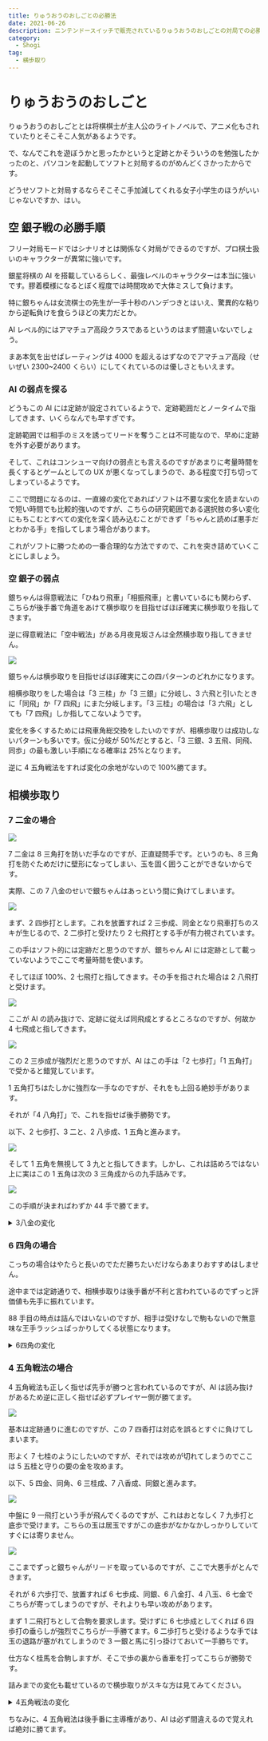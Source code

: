```yaml
---
title: りゅうおうのおしごとの必勝法
date: 2021-06-26
description: ニンテンドースイッチで販売されているりゅうおうのおしごとの対局での必勝法まとめ
category:
  - Shogi
tag:
  - 横歩取り
---
```


# りゅうおうのおしごと

りゅうおうのおしごととは将棋棋士が主人公のライトノベルで、アニメ化もされていたりとそこそこ人気があるようです。

で、なんでこれを遊ぼうかと思ったかというと定跡とかそういうのを勉強したかったのと、パソコンを起動してソフトと対局するのがめんどくさかったからです。

どうせソフトと対局するならそこそこ手加減してくれる女子小学生のほうがいいじゃないですか、はい。



## 空 銀子戦の必勝手順

フリー対局モードではシナリオとは関係なく対局ができるのですが、プロ棋士扱いのキャラクターが異常に強いです。

銀星将棋の AI を搭載しているらしく、最強レベルのキャラクターは本当に強いです。膠着模様になるとぼく程度では時間攻めで大体ミスして負けます。

特に銀ちゃんは女流棋士の先生が一手十秒のハンデつきとはいえ、驚異的な粘りから逆転負けを食らうほどの実力だとか。

AI レベル的にはアマチュア高段クラスであるというのはまず間違いないでしょう。

まあ本気を出せばレーティングは 4000 を超えるはずなのでアマチュア高段（せいぜい 2300~2400 くらい）にしてくれているのは優しさともいえます。

### AI の弱点を探る

どうもこの AI には定跡が設定されているようで、定跡範囲だとノータイムで指してきます、いくらなんでも早すぎです。

定跡範囲では相手のミスを誘ってリードを奪うことは不可能なので、早めに定跡を外す必要があります。

そして、これはコンシューマ向けの弱点とも言えるのですがあまりに考量時間を長くするとゲームとしての UX が悪くなってしまうので、ある程度で打ち切ってしまっているようです。

ここで問題になるのは、一直線の変化であればソフトは不要な変化を読まないので短い時間でも比較的強いのですが、こちらの研究範囲である選択肢の多い変化にもちこむとすべての変化を深く読み込むことができず「ちゃんと読めば悪手だとわかる手」を指してしまう場合があります。

これがソフトに勝つための一番合理的な方法ですので、これを突き詰めていくことにしましょう。

### 空 銀子の弱点

銀ちゃんは得意戦法に「ひねり飛車」「相振飛車」と書いているにも関わらず、こちらが後手番で角道をあけて横歩取りを目指せばほぼ確実に横歩取りを指してきます。

逆に得意戦法に「空中戦法」がある月夜見坂さんは全然横歩取り指してきません。

![](https://pbs.twimg.com/media/E4vH8zrVIAAv_08?format=png)

銀ちゃんは横歩取りを目指せばほぼ確実にこの四パターンのどれかになります。

相横歩取りをした場合は「3 三桂」か「3 三銀」に分岐し、3 六飛と引いたときに「同飛」か「7 四飛」にまた分岐します。「3 三桂」の場合は「3 六飛」としても「7 四飛」しか指してこないようです。

変化を多くするためには飛車角総交換をしたいのですが、相横歩取りは成功しないパターンも多いです。仮に分岐が 50%だとすると、「3 三銀、3 五飛、同飛、同歩」の最も激しい手順になる確率は 25%となります。

逆に 4 五角戦法をすれば変化の余地がないので 100%勝てます。

## 相横歩取り

### 7 二金の場合

![](https://pbs.twimg.com/media/E4vF-5_VEAEdpg_?format=png)

7 二金は 8 三角打を防いだ手なのですが、正直疑問手です。というのも、8 三角打を防ぐためだけに壁形になってしまい、玉を固く囲うことができないからです。

実際、この 7 八金のせいで銀ちゃんはあっという間に負けてしまいます。

![](https://pbs.twimg.com/media/E4vO2y6VoAguJI4?format=png)

まず、2 四歩打とします。これを放置すれば 2 三歩成、同金となり飛車打ちのスキが生じるので、2 二歩打と受けたり 2 七飛打とする手が有力視されています。

この手はソフト的には定跡だと思うのですが、銀ちゃん AI には定跡として載っていないようでここで考量時間を使います。

そしてほぼ 100%、2 七飛打と指してきます。その手を指された場合は 2 八飛打と受けます。

![](https://pbs.twimg.com/media/E4vO2y6VgAMwxDT?format=png)

ここが AI の読み抜けで、定跡に従えば同飛成とするところなのですが、何故か 4 七飛成と指してきます。

![](https://pbs.twimg.com/media/E4vO2zIVkAM7y1N?format=png)

この 2 三歩成が強烈だと思うのですが、AI はこの手は「2 七歩打」「1 五角打」で受かると錯覚しています。

1 五角打ちはたしかに強烈な一手なのですが、それをも上回る絶妙手があります。

それが「4 八角打」で、これを指せば後手勝勢です。

以下、2 七歩打、3 二と、2 八歩成、1 五角と進みます。

![](https://pbs.twimg.com/media/E4vO2zjVkAcdnvw?format=png)

そして 1 五角を無視して 3 九とと指してきます。しかし、これは詰めろではない上に実はこの 1 五角は次の 3 三角成からの九手詰みです。

![](https://pbs.twimg.com/media/E4vSEpVVUAghd2s?format=png)

この手順が決まればわずか 44 手で勝てます。

<details><summary>3八金の変化</summary><div>

```
手合割：平手
先手：
後手：
手数----指手---------消費時間--
   1 ２六歩(27)        ( 0:00/00:00:00)
   2 ３四歩(33)        ( 0:00/00:00:00)
   3 ７六歩(77)        ( 0:00/00:00:00)
   4 ８四歩(83)        ( 0:00/00:00:00)
   5 ２五歩(26)        ( 0:00/00:00:00)
   6 ８五歩(84)        ( 0:00/00:00:00)
   7 ７八金(69)        ( 0:00/00:00:00)
   8 ３二金(41)        ( 0:00/00:00:00)
   9 ２四歩(25)        ( 0:00/00:00:00)
  10 同　歩(23)        ( 0:00/00:00:00)
  11 同　飛(28)        ( 0:00/00:00:00)
  12 ８六歩(85)        ( 0:00/00:00:00)
  13 同　歩(87)        ( 0:00/00:00:00)
  14 同　飛(82)        ( 0:00/00:00:00)
  15 ３四飛(24)        ( 0:00/00:00:00)
  16 ８八角成(22)       ( 0:00/00:00:00)
  17 同　銀(79)        ( 0:00/00:00:00)
  18 ７六飛(86)        ( 0:00/00:00:00)
  19 ７七銀(88)        ( 0:00/00:00:00)
  20 ７四飛(76)        ( 0:00/00:00:00)
  21 同　飛(34)        ( 0:00/00:00:00)
  22 同　歩(73)        ( 0:00/00:00:00)
  23 ３八金(49)        ( 0:00/00:00:00)
  24 ８六歩打           ( 0:00/00:00:00)
  25 ８三飛打           ( 0:00/00:00:00)
  26 ８二飛打           ( 0:00/00:00:00)
  27 ６三飛成(83)       ( 0:00/00:00:00)
  28 ８七歩成(86)       ( 0:00/00:00:00)
  29 ９五角打           ( 0:00/00:00:00)
  30 ６二角打           ( 0:00/00:00:00)
  31 ８三歩打           ( 0:00/00:00:00)
  32 ７八と(87)        ( 0:00/00:00:00)
  33 ８二歩成(83)       ( 0:00/00:00:00)
  34 ９五角(62)        ( 0:00/00:00:00)
  35 ７一と(82)        ( 0:00/00:00:00)
  36 ７七角成(95)       ( 0:00/00:00:00)
  37 ４八玉(59)        ( 0:00/00:00:00)
  38 ５九馬(77)        ( 0:00/00:00:00)
  39 同　玉(48)        ( 0:00/00:00:00)
  40 ６八金打           ( 0:00/00:00:00)
  41 ４九玉(59)        ( 0:00/00:00:00)
  42 ５八銀打           ( 0:00/00:00:00)
  43 ４八玉(49)        ( 0:00/00:00:00)
  44 ５九角打           ( 0:00/00:00:00)
```

</div></details>

### 6 四角の場合

こっちの場合はやたらと長いのでただ勝ちたいだけならあまりおすすめはしません。

途中までは定跡通りで、相横歩取りは後手番が不利と言われているのでずっと評価値も先手に振れています。

88 手目の時点は詰んではいないのですが、相手は受けなしで駒もないので無意味な王手ラッシュばっかりしてくる状態になります。

<details><summary>6四角の変化</summary><div>

```
手合割：平手
先手：
後手：
手数----指手---------消費時間--
   1 ２六歩(27)        ( 0:00/00:00:00)
   2 ３四歩(33)        ( 0:00/00:00:00)
   3 ７六歩(77)        ( 0:00/00:00:00)
   4 ８四歩(83)        ( 0:00/00:00:00)
   5 ２五歩(26)        ( 0:00/00:00:00)
   6 ８五歩(84)        ( 0:00/00:00:00)
   7 ７八金(69)        ( 0:00/00:00:00)
   8 ３二金(41)        ( 0:00/00:00:00)
   9 ２四歩(25)        ( 0:00/00:00:00)
  10 同　歩(23)        ( 0:00/00:00:00)
  11 同　飛(28)        ( 0:00/00:00:00)
  12 ８六歩(85)        ( 0:00/00:00:00)
  13 同　歩(87)        ( 0:00/00:00:00)
  14 同　飛(82)        ( 0:00/00:00:00)
  15 ３四飛(24)        ( 0:00/00:00:00)
  16 ８八角成(22)       ( 0:00/00:00:00)
  17 同　銀(79)        ( 0:00/00:00:00)
  18 ７六飛(86)        ( 0:00/00:00:00)
  19 ７七銀(88)        ( 0:00/00:00:00)
  20 ７四飛(76)        ( 0:00/00:00:00)
  21 同　飛(34)        ( 0:00/00:00:00)
  22 同　歩(73)        ( 0:00/00:00:00)
  23 ４六角打           ( 0:00/00:00:00)
  24 ８二角打           ( 0:00/00:00:00)
  25 同　角成(46)       ( 0:00/00:00:00)
  26 同　銀(71)        ( 0:00/00:00:00)
  27 ５五角打           ( 0:00/00:00:00)
  28 ８五飛打           ( 0:00/00:00:00)
  29 ８六飛打           ( 0:00/00:00:00)
  30 同　飛(85)        ( 0:00/00:00:00)
  31 同　銀(77)        ( 0:00/00:00:00)
  32 ２八歩打           ( 0:00/00:00:00)
  33 ８二角成(55)       ( 0:00/00:00:00)
  34 ２九歩成(28)       ( 0:00/00:00:00)
  35 ７二銀打           ( 0:00/00:00:00)
  36 同　金(61)        ( 0:00/00:00:00)
  37 同　馬(82)        ( 0:00/00:00:00)
  38 ４二玉(51)        ( 0:00/00:00:00)
  39 ４八銀(39)        ( 0:00/00:00:00)
  40 ３八歩打           ( 0:00/00:00:00)
  41 ６三馬(72)        ( 0:00/00:00:00)
  42 ３九歩成(38)       ( 0:00/00:00:00)
  43 同　銀(48)        ( 0:00/00:00:00)
  44 同　と(29)        ( 0:00/00:00:00)
  45 同　金(49)        ( 0:00/00:00:00)
  46 ３八歩打           ( 0:00/00:00:00)
  47 ２九金(39)        ( 0:00/00:00:00)
  48 ５五桂打           ( 0:00/00:00:00)
  49 ５八金打           ( 0:00/00:00:00)
  50 ８七銀打           ( 0:00/00:00:00)
  51 ７九金(78)        ( 0:00/00:00:00)
  52 １四角打           ( 0:00/00:00:00)
  53 ３六歩(37)        ( 0:00/00:00:00)
  54 ２七飛打           ( 0:00/00:00:00)
  55 ３八金(29)        ( 0:00/00:00:00)
  56 ２九飛成(27)       ( 0:00/00:00:00)
  57 ３九飛打           ( 0:00/00:00:00)
  58 ２五龍(29)        ( 0:00/00:00:00)
  59 ６八金(79)        ( 0:00/00:00:00)
  60 ２七銀打           ( 0:00/00:00:00)
  61 ４八金(38)        ( 0:00/00:00:00)
  62 ３六銀成(27)       ( 0:00/00:00:00)
  63 ４九飛(39)        ( 0:00/00:00:00)
  64 ３七歩打           ( 0:00/00:00:00)
  65 ３四歩打           ( 0:00/00:00:00)
  66 ２八龍(25)        ( 0:00/00:00:00)
  67 ２九歩打           ( 0:00/00:00:00)
  68 １九龍(28)        ( 0:00/00:00:00)
  69 ６四馬(63)        ( 0:00/00:00:00)
  70 １八龍(19)        ( 0:00/00:00:00)
  71 ２八歩(29)        ( 0:00/00:00:00)
  72 ４七成銀(36)       ( 0:00/00:00:00)
  73 同　金(58)        ( 0:00/00:00:00)
  74 同　桂成(55)       ( 0:00/00:00:00)
  75 同　金(48)        ( 0:00/00:00:00)
  76 ３八歩成(37)       ( 0:00/00:00:00)
  77 ５四桂打           ( 0:00/00:00:00)
  78 ５二玉(42)        ( 0:00/00:00:00)
  79 ７四馬(64)        ( 0:00/00:00:00)
  80 ６三歩打           ( 0:00/00:00:00)
  81 ４一銀打           ( 0:00/00:00:00)
  82 同　玉(52)        ( 0:00/00:00:00)
  83 ６三馬(74)        ( 0:00/00:00:00)
  84 ５二銀打           ( 0:00/00:00:00)
  85 ４二歩打           ( 0:00/00:00:00)
  86 同　金(32)        ( 0:00/00:00:00)
  87 同　桂成(54)       ( 0:00/00:00:00)
  88 同　銀(31)        ( 0:00/00:00:00)
```

</div></details>

### 4 五角戦法の場合

4 五角戦法も正しく指せば先手が勝つと言われているのですが、AI は読み抜けがあるため逆に正しく指せば必ずプレイヤー側が勝てます。

![](https://pbs.twimg.com/media/E4vb_hiVkAUQ2TV?format=png)

基本は定跡通りに進むのですが、この 7 四香打は対応を誤るとすぐに負けてしまいます。

形よく 7 七桂のようにしたいのですが、それでは攻めが切れてしまうのでここは 5 五桂と守りの要の金を攻めます。

以下、5 四金、同角、6 三桂成、7 八香成、同銀と進みます。

![](https://pbs.twimg.com/media/E4vb_iLUYAc2I5O?format=png)

中盤に 9 一飛打という手が飛んでくるのですが、これはおとなしく 7 九歩打と底歩で受けます。こちらの玉は居玉ですがこの底歩がなかなかしっかりしていてすぐには寄りません。

![](https://pbs.twimg.com/media/E4vb_ifVgAE7Vrn?format=png)

ここまでずっと銀ちゃんがリードを取っているのですが、ここで大悪手がとんできます。

それが 6 六歩打で、放置すれば 6 七歩成、同銀、6 八金打、4 八玉、6 七金でこちらが寄ってしまうのですが、それよりも早い攻めがあります。

まず 1 二飛打ちとして合駒を要求します。受けずに 6 七歩成としてくれば 6 四歩打の垂らしが強烈でこちらが一手勝てます。6 二歩打ちと受けるような手では玉の退路が塞がれてしまうので 3 一銀と馬に引っ掛けておいて一手勝ちです。

仕方なく桂馬を合駒しますが、そこで歩の裏から香車を打ってこちらが勝勢です。

詰みまでの変化も載せているので横歩取りがスキな方は見てみてください。

<details><summary>4五角戦法の変化</summary><div>

```
手合割：平手
先手：
後手：
手数----指手---------消費時間--
   1 ２六歩(27)        ( 0:00/00:00:00)
   2 ８四歩(83)        ( 0:00/00:00:00)
   3 ７六歩(77)        ( 0:00/00:00:00)
   4 ３四歩(33)        ( 0:00/00:00:00)
   5 ２五歩(26)        ( 0:00/00:00:00)
   6 ８五歩(84)        ( 0:00/00:00:00)
   7 ７八金(69)        ( 0:00/00:00:00)
   8 ３二金(41)        ( 0:00/00:00:00)
   9 ２四歩(25)        ( 0:00/00:00:00)
  10 同　歩(23)        ( 0:00/00:00:00)
  11 同　飛(28)        ( 0:00/00:00:00)
  12 ８六歩(85)        ( 0:00/00:00:00)
  13 同　歩(87)        ( 0:00/00:00:00)
  14 同　飛(82)        ( 0:00/00:00:00)
  15 ３四飛(24)        ( 0:00/00:00:00)
  16 ８八角成(22)       ( 0:00/00:00:00)
  17 同　銀(79)        ( 0:00/00:00:00)
  18 ２八歩打           ( 0:00/00:00:00)
  19 同　銀(39)        ( 0:00/00:00:00)
  20 ４五角打           ( 0:00/00:00:00)
  21 ２四飛(34)        ( 0:00/00:00:00)
  22 ２三歩打           ( 0:00/00:00:00)
  23 ７七角打           ( 0:00/00:00:00)
  24 ８八飛成(86)       ( 0:00/00:00:00)
  25 同　角(77)        ( 0:00/00:00:00)
  26 ２四歩(23)        ( 0:00/00:00:00)
  27 １一角成(88)       ( 0:00/00:00:00)
  28 ８七銀打           ( 0:00/00:00:00)
  29 ７七馬(11)        ( 0:00/00:00:00)
  30 ７六銀(87)        ( 0:00/00:00:00)
  31 ６八馬(77)        ( 0:00/00:00:00)
  32 ８八歩打           ( 0:00/00:00:00)
  33 ７七歩打           ( 0:00/00:00:00)
  34 ６七銀成(76)       ( 0:00/00:00:00)
  35 同　金(78)        ( 0:00/00:00:00)
  36 ８九歩成(88)       ( 0:00/00:00:00)
  37 ３六香打           ( 0:00/00:00:00)
  38 ５五桂打           ( 0:00/00:00:00)
  39 ５六金(67)        ( 0:00/00:00:00)
  40 同　角(45)        ( 0:00/00:00:00)
  41 同　歩(57)        ( 0:00/00:00:00)
  42 ４七桂成(55)       ( 0:00/00:00:00)
  43 ３二香成(36)       ( 0:00/00:00:00)
  44 同　銀(31)        ( 0:00/00:00:00)
  45 ５八銀打           ( 0:00/00:00:00)
  46 ６四香打           ( 0:00/00:00:00)
  47 ６七歩打           ( 0:00/00:00:00)
  48 ５八成桂(47)       ( 0:00/00:00:00)
  49 同　玉(59)        ( 0:00/00:00:00)
  50 ９九と(89)        ( 0:00/00:00:00)
  51 １二飛打           ( 0:00/00:00:00)
  52 ３一歩打           ( 0:00/00:00:00)
  53 ４四歩打           ( 0:00/00:00:00)
  54 ９八飛打           ( 0:00/00:00:00)
  55 ７八桂打           ( 0:00/00:00:00)
  56 ４五香打           ( 0:00/00:00:00)
  57 ４三歩成(44)       ( 0:00/00:00:00)
  58 ５七銀打           ( 0:00/00:00:00)
  59 同　馬(68)        ( 0:00/00:00:00)
  60 ７八飛成(98)       ( 0:00/00:00:00)
  61 ６八銀打           ( 0:00/00:00:00)
  62 ４七金打           ( 0:00/00:00:00)
  63 同　馬(57)        ( 0:00/00:00:00)
  64 ６七香成(64)       ( 0:00/00:00:00)
  65 ４八玉(58)        ( 0:00/00:00:00)
  66 ６八龍(78)        ( 0:00/00:00:00)
  67 ５八角打           ( 0:00/00:00:00)
  68 同　成香(67)       ( 0:00/00:00:00)
  69 ３八玉(48)        ( 0:00/00:00:00)
  70 ４七香成(45)       ( 0:00/00:00:00)
  71 同　玉(38)        ( 0:00/00:00:00)
  72 ５七龍(68)        ( 0:00/00:00:00)
  73 ３八玉(47)        ( 0:00/00:00:00)
  74 ４七角打           ( 0:00/00:00:00)
  75 ２七玉(38)        ( 0:00/00:00:00)
  76 ４五角打           ( 0:00/00:00:00)
  77 ３六香打           ( 0:00/00:00:00)
  78 同　角成(47)       ( 0:00/00:00:00)
  79 ３八玉(27)        ( 0:00/00:00:00)
  80 ４七龍(57)        ( 0:00/00:00:00)
  81 ３九玉(38)        ( 0:00/00:00:00)
  82 ４九龍(47)        ( 0:00/00:00:00)
```

</div></details>

ちなみに、4 五角戦法は後手番に主導権があり、AI は必ず間違えるので覚えれば絶対に勝てます。
